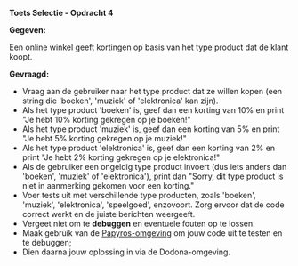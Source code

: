 **Toets Selectie - Opdracht 4**

**Gegeven:**

Een online winkel geeft kortingen op basis van het type product dat de klant koopt.

**Gevraagd:**

* Vraag aan de gebruiker naar het type product dat ze willen kopen (een string die 'boeken', 'muziek' of 'elektronica' kan zijn).
* Als het type product 'boeken' is, geef dan een korting van 10% en print "Je hebt 10% korting gekregen op je boeken!"
* Als het type product 'muziek' is, geef dan een korting van 5% en print "Je hebt 5% korting gekregen op je muziek!"
* Als het type product 'elektronica' is, geef dan een korting van 2% en print "Je hebt 2% korting gekregen op je elektronica!"
* Als de gebruiker een ongeldig type product invoert (dus iets anders dan 'boeken', 'muziek' of 'elektronica'), print dan "Sorry, dit type product is niet in aanmerking gekomen voor een korting."
* Voer tests uit met verschillende type producten, zoals 'boeken', 'muziek', 'elektronica', 'speelgoed', enzovoort. Zorg ervoor dat de code correct werkt en de juiste berichten weergeeft.
* Vergeet niet om te **debuggen** en eventuele fouten op te lossen.
* Maak gebruik van de [Papyros-omgeving](https://papyros.dodona.be/?locale=nl&language=JavaScript) om jouw code uit te testen en te debuggen;
* Dien daarna jouw oplossing in via de Dodona-omgeving.